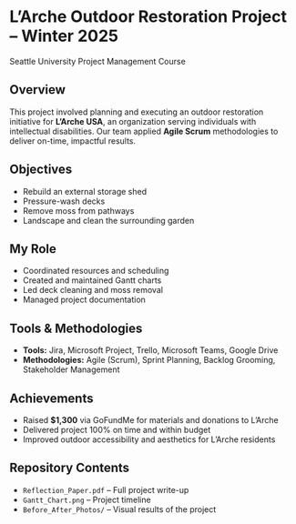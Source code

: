 # L’Arche Outdoor Restoration Project – Winter 2025
Seattle University Project Management Course

## Overview
This project involved planning and executing an outdoor restoration initiative for **L’Arche USA**, an organization serving individuals with intellectual disabilities. Our team applied **Agile Scrum** methodologies to deliver on-time, impactful results.

## Objectives
- Rebuild an external storage shed
- Pressure-wash decks
- Remove moss from pathways
- Landscape and clean the surrounding garden

## My Role
- Coordinated resources and scheduling
- Created and maintained Gantt charts
- Led deck cleaning and moss removal
- Managed project documentation

## Tools & Methodologies
- **Tools:** Jira, Microsoft Project, Trello, Microsoft Teams, Google Drive
- **Methodologies:** Agile (Scrum), Sprint Planning, Backlog Grooming, Stakeholder Management

## Achievements
- Raised **$1,300** via GoFundMe for materials and donations to L’Arche
- Delivered project 100% on time and within budget
- Improved outdoor accessibility and aesthetics for L’Arche residents

## Repository Contents
- `Reflection_Paper.pdf` – Full project write-up
- `Gantt_Chart.png` – Project timeline
- `Before_After_Photos/` – Visual results of the project
